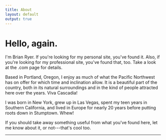 ```yaml
---
title: About
layout: default
output: true
---
```


# Hello, again.

I'm Brian Ryer. If you're looking for my personal site, you've found it. Also, if you're looking for my professional site, you've found that, too. Take a look at the .com page for details.

Based in Portland, Oregon, I enjoy as much of what the Pacific Northwest has on offer for which time and inclination allow. It is a beautiful part of the country, both in its natural surroundings and in the kind of people attracted here over the years. Viva Cascadia!

I was born in New York, grew up in Las Vegas, spent my teen years in Southern California, and lived in Europe for nearly 20 years before putting roots down in Stumptown. Whew!

If you should take away something useful from what you've found here, let me know about it, or not---that's cool too.

------------------------------------------------------------------------
